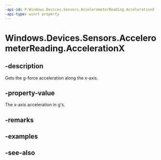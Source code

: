 ----api-id: P:Windows.Devices.Sensors.AccelerometerReading.AccelerationX
-api-type: winrt property
---<!-- Property syntaxpublic double AccelerationX { get; }--># Windows.Devices.Sensors.AccelerometerReading.AccelerationX## -descriptionGets the g-force acceleration along the x-axis.## -property-valueThe x-axis acceleration in g's.## -remarks## -examples## -see-also